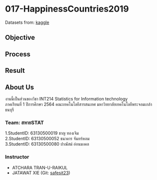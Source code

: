 # 017-HappinessCountries2019
Datasets from: [kaggle](https://www.kaggle.com/olivier973/happinest-world)

## Objective

## Process

## Result

## About Us
งานนี้เป็นส่วนของวิชา INT214 Statistics for Information technology <br/> ภาคเรียนที่ 1 ปีการศึกษา 2564 คณะเทคโนโลยีสารสนเทศ มหาวิทยาลัยเทคโนโลยีพระจอมเกล้าธนบุรี
### Team: สหายSTAT
1.StudentID: 63130500019  ชาญ ทองเจิม <br/>
2.StudentID: 63130500052  ธนาคาร จันทร์หอม <br/>
3.StudentID: 63130500080  ปาณัสม์ อ่อนมงคล


### Instructor
- ATCHARA TRAN-U-RAIKUL
- JATAWAT XIE (Git: [safesit23](https://github.com/safesit23))



